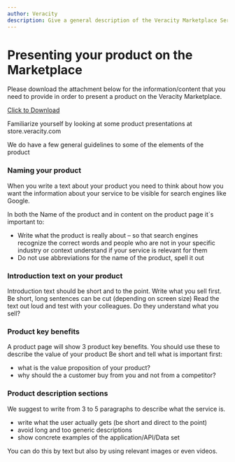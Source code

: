 ```yaml
---
author: Veracity
description: Give a general description of the Veracity Marketplace Service.
---
```

# Presenting your product on the Marketplace
Please download the attachment below for the information/content that you need to provide in order to present a product on the Veracity Marketplace.

<a href="assets/Veracity_Marketplace_ServiceContentForm_oct 2019.docx" download>Click to Download</a>

Familiarize yourself by looking at some product presentations at store.veracity.com

We do have a few general guidelines to some of the elements of the product
### Naming your product
When you write a text about your product you need to think about how you want the information about your service to be visible for search engines like Google.

In both the Name of the product and in content on the product page it`s important to:
- Write what the product is really about – so that search engines recognize the correct words and people who are not in your specific industry or context understand if your service is relevant for them
- Do not use abbreviations for the name of the product, spell it out

### Introduction text on your product
Introduction text should be short and to the point.
Write what you sell first. Be short, long sentences can be cut (depending on screen size)
Read the text out loud and test with your colleagues. Do they understand what you sell?

### Product key benefits
A product page will show 3 product key benefits. You should use these to describe the value of your product
Be short and tell what is important first: 
- what is the value proposition of your product?
- why should the a customer buy from you and not from a competitor?

### Product description sections
We suggest to write from 3 to 5 paragraphs to describe what the service is.

- write what the user actually gets (be short and direct to the point)
- avoid long and too generic descriptions
- show concrete examples of the application/API/Data set

You can do this by text but also by using relevant images or even videos. 


